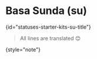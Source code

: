 # Basa Sunda (su)
{id="statuses-starter-kits-su-title"}


> All lines are translated 😊
>
{style="note"}
